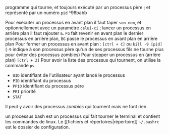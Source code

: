 
programme qui tourne, et toujours exécuté par un processus père ; et représenté par un numéro `pid` ^98babb

Pour executer un processus en avant plan il faut taper `son nom`, et optionnellement avec un paramètre `celui-ci` ; lancer un processus en arrière plan il faut rajouter `&`. `FG` fait revenir en avant plan le dernier processus en arrière plan, `BG` passe le processus en avant plan en arrière plan
Pour fermer un processus en avant plan : `[ctrl + C]` ou `kill -9 [pid]` (`-9` indique à son processus père qu'un de ses processus fils ne tourne plus pour éviter des processus zombies)
Pour stopper un processus en (arrière plan) `[ctrl + Z]`
Pour avoir la liste des processus qui tournent, on utilise la commande `ps`
- `UID`  identifiant de l'utilisateur ayant lancé le processus
- `PID` identifiant du processus
- `PPID` identifiant du processus père
- `PRI` priorité
- `STAT` 

Il peut y avoir des processus *zombies* qui tournent mais ne font rien

un processus bash est un processus qui fait tourner le terminal et contient les commandes de linux. Le [[fichiers et répertoires|répertoire]] `~/.bashrc` est le dossier de configuration.